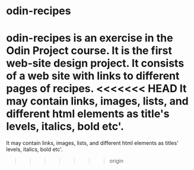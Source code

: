 # odin-recipes
odin-recipes is an exercise in the Odin Project course. It is the first web-site design project. It consists of a web site with links to different pages of recipes.
<<<<<<< HEAD
It may contain links, images, lists, and different html elements as title's levels, italics, bold etc'.
=======
It may contain links, images, lists, and different html elements as titles' levels, italics, bold etc'.
>>>>>>> origin
